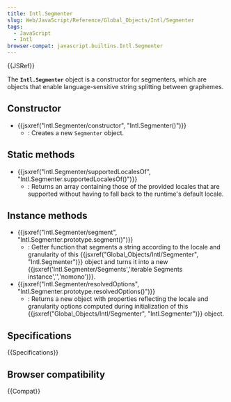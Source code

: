 ```yaml
---
title: Intl.Segmenter
slug: Web/JavaScript/Reference/Global_Objects/Intl/Segmenter
tags:
  - JavaScript
  - Intl
browser-compat: javascript.builtins.Intl.Segmenter
---
```

{{JSRef}}

The **`Intl.Segmenter`** object is a constructor for segmenters, which are objects that enable language-sensitive string splitting between graphemes.

## Constructor

- {{jsxref("Intl.Segmenter/constructor", "Intl.Segmenter()")}}
  - : Creates a new `Segmenter` object.

## Static methods

- {{jsxref("Intl.Segmenter/supportedLocalesOf", "Intl.Segmenter.supportedLocalesOf()")}}
  - : Returns an array containing those of the provided locales that are supported without having to fall back to the runtime's default locale.

## Instance methods

- {{jsxref("Intl.Segmenter/segment", "Intl.Segmenter.prototype.segment()")}}
  - : Getter function that segments a string according to the locale and granularity of this {{jsxref("Global_Objects/Intl/Segmenter", "Intl.Segmenter")}} object and turns it into a new {{jsxref('Intl.Segmenter/Segments','iterable Segments instance','','nomono')}}.
- {{jsxref("Intl.Segmenter/resolvedOptions", "Intl.Segmenter.prototype.resolvedOptions()")}}
  - : Returns a new object with properties reflecting the locale and granularity options computed during initialization of this {{jsxref("Global_Objects/Intl/Segmenter", "Intl.Segmenter")}} object.

## Specifications

{{Specifications}}

## Browser compatibility

{{Compat}}
